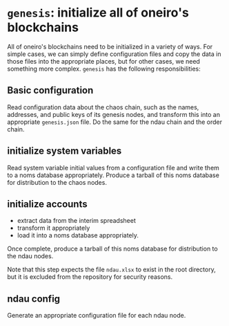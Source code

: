 # `genesis`: initialize all of oneiro's blockchains

All of oneiro's blockchains need to be initialized in a variety of ways. For simple cases, we can simply define configuration files and copy the data in those files into the appropriate places, but for other cases, we need something more complex. `genesis` has the following responsibilities:

## Basic configuration

Read configuration data about the chaos chain, such as the names, addresses, and public keys of its genesis nodes, and transform this into an appropriate `genesis.json` file. Do the same for the ndau chain and the order chain.

## initialize system variables

Read system variable initial values from a configuration file and write them to a noms database appropriately. Produce a tarball of this noms database for distribution to the chaos nodes.

## initialize accounts

- extract data from the interim spreadsheet
- transform it appropriately
- load it into a noms database appropriately.

Once complete, produce a tarball of this noms database for distribution to the ndau nodes.

Note that this step expects the file `ndau.xlsx` to exist in the root directory, but it is excluded from the repository for security reasons.

## ndau config

Generate an appropriate configuration file for each ndau node.

